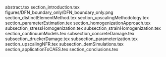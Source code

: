 abstract.tex
section_introduction.tex
figures/DFN_boundary_only/DFN_boundary_only.png
section_distinctElementMethod.tex
section_upscalingMethodology.tex
section_parameterEstimation.tex
section_homogenizationApproach.tex
subsection_stressHomogenization.tex
subsection_strainHomogenization.tex
section_continuumModels.tex
subsection_concreteDamage.tex
subsection_druckerDamage.tex
subsection_parameterization.tex
section_upscalingNFR.tex
subsection_demSimulations.tex
section_applicationToCAES.tex
section_conclusions.tex